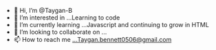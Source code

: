 - 👋 Hi, I’m @Taygan-B
- 👀 I’m interested in ...Learning to code
- 🌱 I’m currently learning ...Javascript and continuing to grow in HTML
- 💞️ I’m looking to collaborate on ...
- 📫 How to reach me ...Taygan.bennett0506@gmail.com

<!---
Taygan-B/Taygan-B is a ✨ special ✨ repository because its `README.md` (this file) appears on your GitHub profile.
You can click the Preview link to take a look at your changes.
--->
